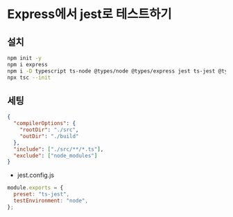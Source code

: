 # Express에서 jest로 테스트하기

## 설치

```bash
npm init -y
npm i express
npm i -D typescript ts-node @types/node @types/express jest ts-jest @types/jest
npx tsc --init
```

## 세팅

```json
{
  "compilerOptions": {
    "rootDir": "./src",
    "outDir": "./build"
  },
  "include": ["./src/**/*.ts"],
  "exclude": ["node_modules"]
}
```

- jest.config.js

```js
module.exports = {
  preset: "ts-jest",
  testEnvironment: "node",
};
```
